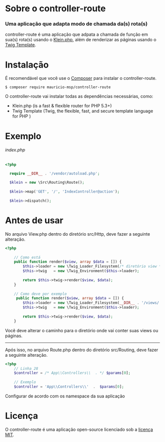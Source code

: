 # Sobre o controller-route

### Uma aplicação que adapta modo de chamada da(s) rota(s) 

controller-route é uma aplicação que adpata a chamada de função em sua(s) rota(s) usando o [Klein.php](https://github.com/klein/klein.php), além de renderizar as páginas usando o [Twig Template](https://twig.sensiolabs.org).


# Instalação

É recomendável que você use o [Composer](https://getcomposer.org) para instalar o controller-route.

```
$ composer require mauricio-msp/controller-route
```

O controller-route vai instalar todas as dependências necessárias, como: 

- Klein.php (is a fast & flexible router for PHP 5.3+)
- Twig Template (Twig, the flexible, fast, and secure template language for PHP )

# Exemplo

###### index.php

``` php
<?php

  require __DIR__ . '/vendor/autoload.php';
  
  $klein = new \Src\Routing\Route();
  
  $klein->map('GET', '/', 'IndexController@action');
  
  $klein->dispatch();
```

# Antes de usar

No arquivo View.php dentro do diretório src/Http, deve fazer a seguinte alteração.

``` php
<?php
    
    // Como está
    public function render($view, array $data = []) {
        $this->loader = new \Twig_Loader_Filesystem(/* diretório view */);
        $this->twig   = new \Twig_Environment($this->loader);
        
        return $this->twig->render($view, $data);
    }
    
    // Como deve por exemplo
     public function render($view, array $data = []) {
        $this->loader = new \Twig_Loader_Filesystem(__DIR__ . '/views/');
        $this->twig   = new \Twig_Environment($this->loader);
        
        return $this->twig->render($view, $data);
    }
```
Você deve alterar o caminho para o diretório onde vai conter suas views ou páginas.

***

Após isso, no arquivo Route.php dentro do diretório src/Routing, deve fazer a seguinte alteração.

``` php
<?php
    // Linha 28
    $controller = /* App\\Controllers\\  . */ $params[0];
    
    // Exemplo
    $controller = 'App\\Controllers\\'  .  $params[0];
```

Configurar de acordo com os namespace da sua aplicação

# Licença

O controller-route é uma aplicação open-source licenciado sob a [licença MIT](https://opensource.org/licenses/MIT).
